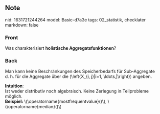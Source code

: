 ## Note
nid: 1631721244264
model: Basic-d7a3e
tags: 02_statistik, checklater
markdown: false

### Front
Was charakterisiert <b>holistische Aggregatsfunktionen</b>?

### Back
Man kann keine Beschränkungen des Speicherbedarfs für Sub-Aggregate
d. h. für die Aggregate über die \(\left\{X_{i, j}|i=1,
\ldots,|\right\}\) angeben.
<div>
  <b>Intuition</b>:
</div>
<div>
  Ist weder distributiv noch algebraisch. Keine Zerlegung in
  Teilprobleme möglich.
</div>
<div>
  <b>Beispiel:</b> \(\operatorname{mostfrequentvalue}()\),
  \(\operatorname{median}()\)
</div>
